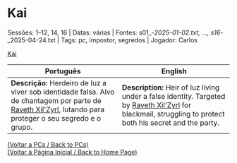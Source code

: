
# Kai

Sessões: 1–12, 14, 16 | Datas: várias | Fontes: s01_-_2025-01-02.txt, ..., s16_-_2025-04-24.txt | Tags: pc, impostor, segredos | Jogador: Carlos

[Kai](kai.png)

| Português | English |
|-----------|---------|
| **Descrição:** Herdeiro de Iuz a viver sob identidade falsa. Alvo de chantagem por parte de [Raveth Xil'Zyrl](raveth_xil_zyrl.md), lutando para proteger o seu segredo e o grupo. | **Description:** Heir of Iuz living under a false identity. Targeted by [Raveth Xil'Zyrl](raveth_xil_zyrl.md) for blackmail, struggling to protect both his secret and the party. |

[(Voltar a PCs / Back to PCs)](pcs.md)  
[(Voltar à Página Inicial / Back to Home Page)](index.md)

